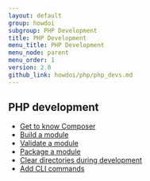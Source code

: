 ```yaml
---
layout: default
group: howdoi
subgroup: PHP Development
title: PHP Development
menu_title: PHP Development
menu_node: parent
menu_order: 1
version: 2.0
github_link: howdoi/php/php_devs.md
---
```


## PHP development
*	<a href="{{page.baseurl}}extension-dev-guide/build/composer-integration.html">Get to know Composer</a>
*	<a href="{{page.baseurl}}extension-dev-guide/build/build.html">Build a module</a>
*	<a href="{{page.baseurl}}extension-dev-guide/validate/validate.html">Validate a module</a>
*	<a href="{{page.baseurl}}extension-dev-guide/package/package_module.html">Package a module</a>
*	<a href="{{page.baseurl}}howdoi/php/php_clear-dirs.html">Clear directories during development</a>
*	<a href="{{page.baseurl}}extension-dev-guide/cli-cmds/cli-add.html">Add CLI commands</a>
